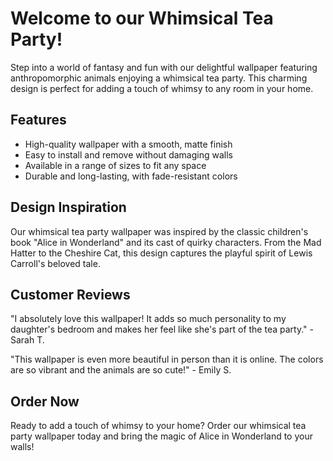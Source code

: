 <!--
Write me markdown content of website with wallpaper:

"A whimsical tea party with anthropomorphic animals"

The header of the page should not be copy of the text but rather a real content of the website which is using this wallpaper.
-->

<!--font:Poppins-->

# Welcome to our Whimsical Tea Party!

Step into a world of fantasy and fun with our delightful wallpaper featuring anthropomorphic animals enjoying a whimsical tea party. This charming design is perfect for adding a touch of whimsy to any room in your home.

## Features

- High-quality wallpaper with a smooth, matte finish
- Easy to install and remove without damaging walls
- Available in a range of sizes to fit any space
- Durable and long-lasting, with fade-resistant colors

## Design Inspiration

Our whimsical tea party wallpaper was inspired by the classic children's book "Alice in Wonderland" and its cast of quirky characters. From the Mad Hatter to the Cheshire Cat, this design captures the playful spirit of Lewis Carroll's beloved tale.

## Customer Reviews

"I absolutely love this wallpaper! It adds so much personality to my daughter's bedroom and makes her feel like she's part of the tea party." - Sarah T.

"This wallpaper is even more beautiful in person than it is online. The colors are so vibrant and the animals are so cute!" - Emily S.

## Order Now

Ready to add a touch of whimsy to your home? Order our whimsical tea party wallpaper today and bring the magic of Alice in Wonderland to your walls!
